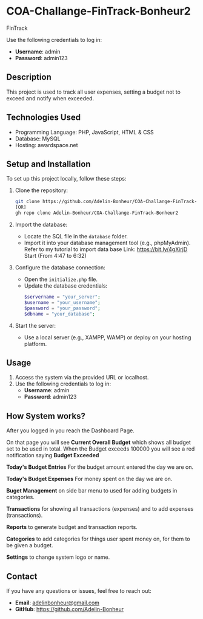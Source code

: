 # COA-Challange-FinTrack-Bonheur2
FinTrack

Use the following credentials to log in:  
   - **Username**: admin  
   - **Password**: admin123

## **Description**  
This project is used to track all user expenses, setting a budget not to exceed and notify when exceeded.  

## **Technologies Used**  
- Programming Language: PHP, JavaScript, HTML & CSS  
- Database: MySQL 
- Hosting: awardspace.net

## **Setup and Installation**  
To set up this project locally, follow these steps:  

1. Clone the repository:  
   ```bash  
   git clone https://github.com/Adelin-Bonheur/COA-Challange-FinTrack-Bonheur2.git
   [OR]
   gh repo clone Adelin-Bonheur/COA-Challange-FinTrack-Bonheur2
   ```  

2. Import the database:  
   - Locate the SQL file in the `database` folder.  
   - Import it into your database management tool (e.g., phpMyAdmin).
  Refer to my tutorial to import data base
  Link: https://bit.ly/4gXirjD
  Start (From 4:47 to 6:32)

3. Configure the database connection:  
   - Open the `initialize.php` file.  
   - Update the database credentials:  
     ```php  
     $servername = "your_server";  
     $username = "your_username";  
     $password = "your_password";  
     $dbname = "your_database";  
     ```  

4. Start the server:  
   - Use a local server (e.g., XAMPP, WAMP) or deploy on your hosting platform.  

## **Usage**  
1. Access the system via the provided URL or localhost.  
2. Use the following credentials to log in:  
   - **Username**: admin  
   - **Password**: admin123  

## **How System works?** 

After you logged in you reach the Dashboard Page.

On that page you will see **Current Overall Budget** which shows all budget set to be used in total.
When the Budget exceeds 100000 you will see a red notification saying **Budget Exceeded**

**Today's Budget Entries** For the budget amount entered the day we are on.

**Today's Budget Expenses** For money spent on the day we are on.

**Buget Management** on  side bar menu to used for adding budgets in categories.

**Transactions** for showing all transactions (expenses) and to add expenses (transactions).

**Reports** to generate budget and transaction reports.

**Categories** to add categories for things user spent money on, for them to be given a budget.

**Settings** to change system logo or name.


## **Contact**  
If you have any questions or issues, feel free to reach out:  
- **Email**: adelinbonheur@gmail.com 
- **GitHub**: https://github.com/Adelin-Bonheur
